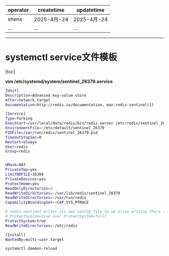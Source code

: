 | operator | createtime | updatetime |
| ---- | ---- | ---- |
| shenx | 2025-4月-24 | 2025-4月-24  |
| ... | ... | ... |
---
# systemctl service文件模板

[toc]

**vim /etc/systemd/system/sentinel_26379.service**  

```bash
[Unit]
Description=Advanced key-value store
After=network.target
Documentation=http://redis.io/documentation, man:redis-sentinel(1)

[Service]
Type=forking
ExecStart=/usr/local/data/redis/bin/redis-server /etc/redis/sentinel_26379.conf --sentinel
EnvironmentFile=-/etc/default/sentinel_26379
PIDFile=/var/run/redis/sentinel_26379.pid
TimeoutStopSec=0
Restart=always
User=redis
Group=redis


UMask=007
PrivateTmp=yes
LimitNOFILE=16384
PrivateDevices=yes
ProtectHome=yes
ReadOnlyDirectories=/
ReadWriteDirectories=-/var/lib/redis/sentinel_26379
ReadWriteDirectories=-/var/run/redis
CapabilityBoundingSet=~CAP_SYS_PTRACE

# redis-sentinel writes its own config file so we allow writing there (NB.
# ProtectSystem=true over ProtectSystem=full)
ProtectSystem=true
ReadWriteDirectories=-/etc/redis

[Install]
WantedBy=multi-user.target
```

`systemctl daemon-reload`  